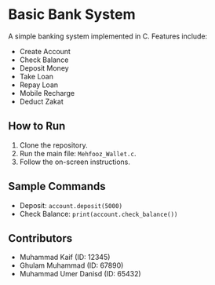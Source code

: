 # Basic Bank System
A simple banking system implemented in C. Features include:
- Create Account
- Check Balance
- Deposit Money
- Take Loan
- Repay Loan
- Mobile Recharge
- Deduct Zakat

## How to Run
1. Clone the repository.
2. Run the main file: `Mehfooz_Wallet.c`.
3. Follow the on-screen instructions.

## Sample Commands
- Deposit: `account.deposit(5000)`
- Check Balance: `print(account.check_balance())`

## Contributors
- Muhammad Kaif (ID: 12345)
- Ghulam Muhammad (ID: 67890)
- Muhammad Umer Danisd (ID: 65432)
